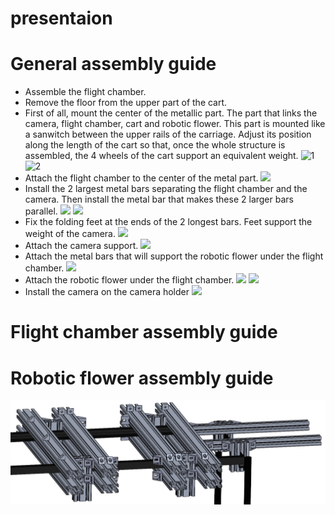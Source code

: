 # presentaion


# General assembly guide 

- Assemble the flight chamber. 
- Remove the floor from the upper part of the cart.  
- First of all, mount the center of the metallic part. The part that links the camera, flight chamber, cart and robotic flower.  This part is mounted like a sanwitch between the upper rails of the carriage. Adjust its position along the length of the cart so that, once the whole structure is assembled, the 4 wheels of the cart support an equivalent weight. ![1](https://github.com/linaleguellec/BeeDeckBot/tree/main/imgsForReadMe/etape1_1.jpg) ![2](https://github.com/linaleguellec/BeeDeckBot/tree/main/imgsForReadMe/etape1_2.jpg)
- Attach the flight chamber to the center of the metal part. ![](https://github.com/linaleguellec/BeeDeckBot/tree/main/imgsForReadMe/etape3.jpg)
- Install the 2 largest metal bars separating the flight chamber and the camera. Then install the metal bar that makes these 2 larger bars parallel. ![](https://github.com/linaleguellec/BeeDeckBot/tree/main/imgsForReadMe/etape4.jpg) ![](https://github.com/linaleguellec/BeeDeckBot/tree/main/imgsForReadMe/etape5.jpg)
- Fix the folding feet at the ends of the 2 longest bars. Feet support the weight of the camera. ![](https://github.com/linaleguellec/BeeDeckBot/tree/main/imgsForReadMe/etape6.jpg)
- Attach the camera support. ![](https://github.com/linaleguellec/BeeDeckBot/tree/main/imgsForReadMe/etape7.jpg)
- Attach the metal bars that will support the robotic flower under the flight chamber. ![](https://github.com/linaleguellec/BeeDeckBot/tree/main/imgsForReadMe/etape8.jpg)
- Attach the robotic flower under the flight chamber. ![](https://github.com/linaleguellec/BeeDeckBot/tree/main/imgsForReadMe/etape9_1.jpg)  ![](https://github.com/linaleguellec/BeeDeckBot/tree/main/imgsForReadMe/etape9_2.jpg)
- Install the camera on the camera holder ![](https://github.com/linaleguellec/BeeDeckBot/tree/main/imgsForReadMe/final.jpg)

# Flight chamber assembly guide  

# Robotic flower assembly guide 
 
![](https://github.com/linaleguellec/BeeDeckBot/blob/main/imgsForReadMe/etape1_2.jpg)